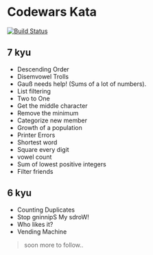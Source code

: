 # Codewars Kata
[![Build Status](https://travis-ci.org/ashishra0/codewars.svg?branch=master)](https://travis-ci.org/ashishra0/codewars)
## 7 kyu

* Descending Order
* Disemvowel Trolls
* Gauß needs help! (Sums of a lot of numbers).
* List filtering
* Two to One
* Get the middle character
* Remove the minimum
* Categorize new member
* Growth of a population
* Printer Errors
* Shortest word
* Square every digit
* vowel count
* Sum of lowest positive integers
* Filter friends

## 6 kyu

* Counting Duplicates
* Stop gninnipS My sdroW!
* Who likes it?
* Vending Machine
> soon more to follow..
